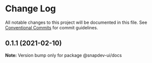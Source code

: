 # Change Log

All notable changes to this project will be documented in this file.
See [Conventional Commits](https://conventionalcommits.org) for commit guidelines.

## 0.1.1 (2021-02-10)

**Note:** Version bump only for package @snapdev-ui/docs
